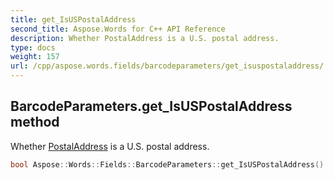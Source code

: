 ```yaml
---
title: get_IsUSPostalAddress
second_title: Aspose.Words for C++ API Reference
description: Whether PostalAddress is a U.S. postal address.
type: docs
weight: 157
url: /cpp/aspose.words.fields/barcodeparameters/get_isuspostaladdress/
---
```

## BarcodeParameters.get_IsUSPostalAddress method


Whether [PostalAddress](../get_postaladdress/) is a U.S. postal address.

```cpp
bool Aspose::Words::Fields::BarcodeParameters::get_IsUSPostalAddress() const
```

